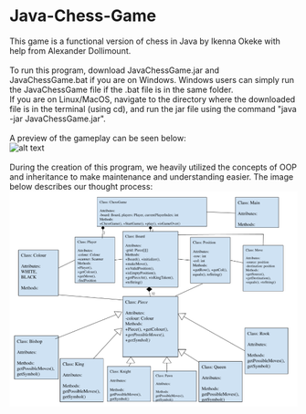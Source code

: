 # Java-Chess-Game
This game is a functional version of chess in Java by Ikenna Okeke with help from Alexander Dollimount.<br /><br />
To run this program, download JavaChessGame.jar and JavaChessGame.bat if you are on Windows. Windows users can simply run the JavaChessGame file if the .bat file is in the same folder.<br />If you are on Linux/MacOS, navigate to the directory where the downloaded file is in the terminal (using cd), and run the jar file using the command "java -jar JavaChessGame.jar".<br /><br />
A preview of the gameplay can be seen below:<br />
![alt text](Chess-Program.png)<br /><br />
During the creation of this program, we heavily utilized the concepts of OOP and inheritance to make maintenance and understanding easier. The image below describes our thought process:<br />
![](Program-Chart.png)

